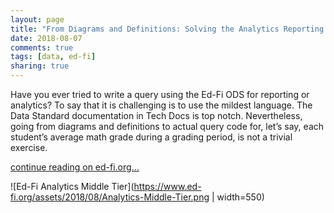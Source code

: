 ```yaml
---
layout: page
title: "From Diagrams and Definitions: Solving the Analytics Reporting Gap"
date: 2018-08-07
comments: true
tags: [data, ed-fi]
sharing: true
---
```


Have you ever tried to write a query using the Ed-Fi ODS for reporting or analytics? To say that it is challenging is to use the mildest language. The Data Standard documentation in Tech Docs is top notch. Nevertheless, going from diagrams and definitions to actual query code for, let’s say, each student’s average math grade during a grading period, is not a trivial exercise.

[continue reading on ed-fi.org...](https://www.ed-fi.org/blog/2018/08/diagrams-definitions-solving-analytics-reporting-gap/)

![Ed-Fi Analytics Middle Tier](https://www.ed-fi.org/assets/2018/08/Analytics-Middle-Tier.png | width=550)